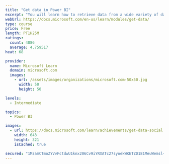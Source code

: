 ```yaml
---
title: "Get data in Power BI"
excerpt: "You will learn how to retrieve data from a wide variety of data sources, including Microsoft Excel, relational databases, and NoSQL data stores. You will also learn how to improve performance while retrieving data."
webUrl: https://docs.microsoft.com/en-us/learn/modules/get-data/
type: course
price: Free
length: PT1H25M
ratings:
  count: 4886
  average: 4.759517
heat: 68

provider:
  name: Microsoft Learn
  domain: microsoft.com
  images:
    - url: /assets/images/organizations/microsoft.com-50x50.jpg
      width: 50
      height: 50

levels:
  - Intermediate

topics:
  - Power BI

images:
  - url: https://docs.microsoft.com/learn/achievements/get-data-social.png
    width: 643
    height: 321
    isCached: true

secured: "1MzamCTmoZYVvFctdwU1knx206Cv9iYRXATc27syoekWKETZD181MeuWemsl+xTPFTQe763ZZgBXH/5CcmHjprFeLTNy7zjsWxr1lByDlprKXb2A+ThBRwp2MRHBJ72cSJNDZY3Y2gYmd9A9ENCe0vF8sCEMRtemOIxM+V27aN1sDZUntgCzVT8S6CDmHb4U4KlgQ8lmtY6WGZhtFdB1dJNIknsgz58AJyJ5E234T0ahjpquhgm22r7tB9BJSczq/vAC2boPdp+sDnSNn9rUo+Du8OiTSn48ywA4JvxL+Q0sH5NXpspQTweKOKrW5VdSH2aKr73VZrAJyWbHLl3fvaIRp2h9w2vEx8+v3Dx+OPmZIEHNcLwABR8L+7M6KZPZTbpTCO7isKblOqono53V2dl8fk3F/8c7F71StN3aeRQ=;V4vkc7G44BJ5fM4CnVQO3g=="
---
```


